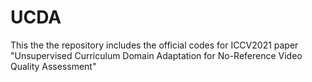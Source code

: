 # UCDA
This the the repository includes the official codes for ICCV2021 paper "Unsupervised Curriculum Domain Adaptation for No-Reference Video Quality Assessment"
